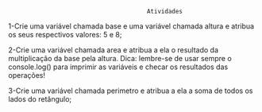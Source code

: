 									       Atividades

1-Crie uma variável chamada base e uma variável chamada altura e atribua os seus respectivos valores: 5 e 8;

2-Crie uma variável chamada area e atribua a ela o resultado da multiplicação da base pela altura. Dica: lembre-se de usar sempre o console.log() para imprimir as variáveis e checar os resultados das operações!

3-Crie uma variável chamada perimetro e atribua a ela a soma de todos os lados do retângulo;
